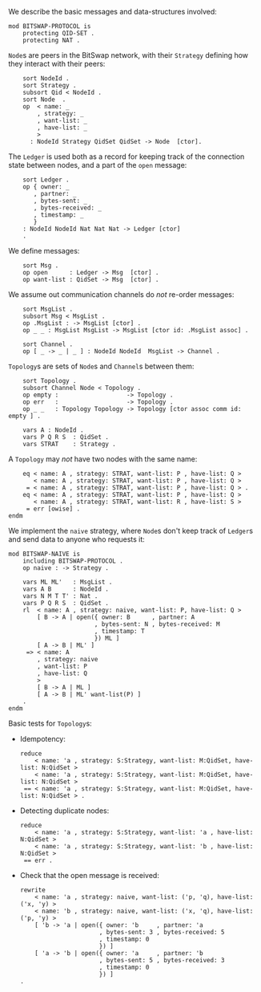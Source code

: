 We describe the basic messages and data-structures involved:

```{pipe='tee bitswap-protocol.maude'}
mod BITSWAP-PROTOCOL is
    protecting QID-SET .
    protecting NAT .
```

`Node`s are peers in the BitSwap network, with their `Strategy`
defining how they interact with their peers:

```{pipe='tee -a bitswap-protocol.maude'}
    sort NodeId .
    sort Strategy .
    subsort Qid < NodeId .
    sort Node  .
    op  < name: _
        , strategy: _
        , want-list: _
        , have-list: _
        >
      : NodeId Strategy QidSet QidSet -> Node  [ctor].
```

The `Ledger` is used both as a record for keeping track
of the connection state between nodes, and a part of the
`open` message:

```{pipe='tee -a bitswap-protocol.maude'}
    sort Ledger .
    op { owner: _
       , partner: _
       , bytes-sent: _
       , bytes-received: _
       , timestamp: _
       }
    : NodeId NodeId Nat Nat Nat -> Ledger [ctor]
    .
```

We define messages:

```{pipe='tee -a bitswap-protocol.maude'}
    sort Msg .
    op open      : Ledger -> Msg  [ctor] .
    op want-list : QidSet -> Msg  [ctor] .
```

We assume out communication channels do *not* re-order messages:

```{pipe='tee -a bitswap-protocol.maude'}
    sort MsgList .
    subsort Msg < MsgList .
    op .MsgList : -> MsgList [ctor] .
    op _ _ : MsgList MsgList -> MsgList [ctor id: .MsgList assoc] .

    sort Channel .
    op [ _ -> _ | _ ] : NodeId NodeId  MsgList -> Channel .
```

`Topology`s are sets of `Node`s and `Channel`s between them:

```{pipe='tee -a bitswap-protocol.maude'}
    sort Topology .
    subsort Channel Node < Topology .
    op empty :                   -> Topology .
    op err   :                   -> Topology .
    op _ _   : Topology Topology -> Topology [ctor assoc comm id: empty ] .

    vars A : NodeId .
    vars P Q R S  : QidSet .
    vars STRAT    : Strategy .
```

A `Topology` may *not* have two nodes with the same name:

```{pipe='tee -a bitswap-protocol.maude'}
    eq < name: A , strategy: STRAT, want-list: P , have-list: Q >
       < name: A , strategy: STRAT, want-list: P , have-list: Q >
     = < name: A , strategy: STRAT, want-list: P , have-list: Q > .
    eq < name: A , strategy: STRAT, want-list: P , have-list: Q >
       < name: A , strategy: STRAT, want-list: R , have-list: S >
     = err [owise] .
endm

```

We implement the `naive` strategy, where `Node`s don't keep
track of `Ledger`s and send data to anyone who requests it:

```{pipe='tee -a bitswap-protocol.maude'}
mod BITSWAP-NAIVE is
    including BITSWAP-PROTOCOL .
    op naive : -> Strategy .

    vars ML ML'   : MsgList .
    vars A B      : NodeId .
    vars N M T T' : Nat .
    vars P Q R S  : QidSet .
    rl  < name: A , strategy: naive, want-list: P, have-list: Q >
        [ B -> A | open({ owner: B      , partner: A
                        , bytes-sent: N , bytes-received: M
                        , timestamp: T
                        }) ML ]
        [ A -> B | ML' ]
     => < name: A
        , strategy: naive
        , want-list: P
        , have-list: Q
        >
        [ B -> A | ML ]
        [ A -> B | ML' want-list(P) ]
    .
endm
```

Basic tests for `Topology`s:

-   Idempotency:

    ``` {pipe="maude 2>&1 -no-banner bitswap-protocol"}
    reduce
        < name: 'a , strategy: S:Strategy, want-list: M:QidSet, have-list: N:QidSet >
        < name: 'a , strategy: S:Strategy, want-list: M:QidSet, have-list: N:QidSet >
     == < name: 'a , strategy: S:Strategy, want-list: M:QidSet, have-list: N:QidSet > .
    ```

-   Detecting duplicate nodes:

    ```{pipe='maude 2>&1 -no-banner bitswap-protocol'}
    reduce
        < name: 'a , strategy: S:Strategy, want-list: 'a , have-list: N:QidSet >
        < name: 'a , strategy: S:Strategy, want-list: 'b , have-list: N:QidSet >
     == err .
     ```

-  Check that the open message is received:

    ```{pipe='maude 2>&1 -no-banner bitswap-protocol'}
    rewrite
        < name: 'a , strategy: naive, want-list: ('p, 'q), have-list: ('x, 'y) >
        < name: 'b , strategy: naive, want-list: ('x, 'q), have-list: ('p, 'y) >
        [ 'b -> 'a | open({ owner: 'b     , partner: 'a
                          , bytes-sent: 3 , bytes-received: 5
                          , timestamp: 0
                          }) ]
        [ 'a -> 'b | open({ owner: 'a     , partner: 'b
                          , bytes-sent: 5 , bytes-received: 3
                          , timestamp: 0
                          }) ]
    .
    ```

